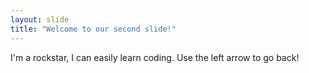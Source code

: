 ```yaml
---
layout: slide
title: "Welcome to our second slide!"
---
```

I'm a rockstar, I can easily learn coding.
Use the left arrow to go back!